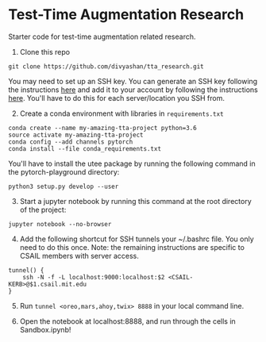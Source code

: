 # Test-Time Augmentation Research
Starter code for test-time augmentation related research. 

1. Clone this repo

```
git clone https://github.com/divyashan/tta_research.git
```

You may need to set up an SSH key. You can generate an SSH key following the instructions [here](https://docs.github.com/en/authentication/connecting-to-github-with-ssh/generating-a-new-ssh-key-and-adding-it-to-the-ssh-agent) and add it to your account by following the instructions [here](https://docs.github.com/en/enterprise-server@3.0/authentication/connecting-to-github-with-ssh/adding-a-new-ssh-key-to-your-github-account). You'll have to do this for each server/location you SSH from.

2. Create a conda environment with libraries in ``requirements.txt``

```
conda create --name my-amazing-tta-project python=3.6
source activate my-amazing-tta-project
conda config --add channels pytorch
conda install --file conda_requirements.txt
```

You'll have to install the utee package by running the following command in the pytorch-playground directory:

```
python3 setup.py develop --user
```

3. Start a jupyter notebook by running this command at the root directory of the project:

```
jupyter notebook --no-browser
```

4. Add the following shortcut for SSH tunnels your ~/.bashrc file. You only need to do this once. Note: the remaining instructions are specific to CSAIL members with server access.

```
tunnel() {
    ssh -N -f -L localhost:9000:localhost:$2 <CSAIL-KERB>@$1.csail.mit.edu
}
```

5. Run ```tunnel <oreo,mars,ahoy,twix> 8888``` in your local command line. 

6. Open the notebook at localhost:8888, and run through the cells in Sandbox.ipynb!




